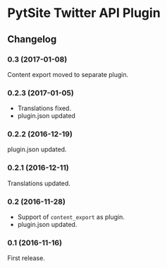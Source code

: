 # PytSite Twitter API Plugin

## Changelog

### 0.3  (2017-01-08)
Content export moved to separate plugin.

### 0.2.3 (2017-01-05)
- Translations fixed.
- plugin.json updated

### 0.2.2 (2016-12-19)
plugin.json updated.

### 0.2.1 (2016-12-11)
Translations updated.

### 0.2 (2016-11-28)
- Support of `content_export` as plugin.
- plugin.json updated.

### 0.1 (2016-11-16)
First release.
